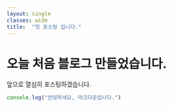 ```yaml
---
layout: single
classes: wide
title:  "첫 포스팅 입니다."
---
```


# 오늘 처음 블로그 만들었습니다.

앞으로 열심히 포스팅하겠습니다.

```js
console.log("안녕하세요, 마크다운입니다.")
```
